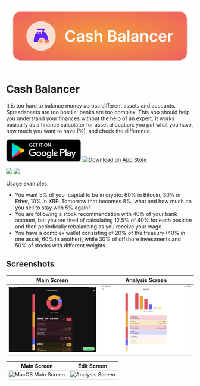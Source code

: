 ![Image of Cash Balancer](assets/readme.png)

# Cash Balancer

It is too hard to balance money across different assets and accounts. Spreadsheets are too hostile; banks are too
complex. This app should help you understand your finances without the help of an expert. It works basically as a
finance calculator for asset allocation: you put what you have, how much you want to have (%), and check the difference.

[<img src="assets/google_play.png" alt="Get it on Google Play" height="60">](https://play.google.com/store/apps/details?id=com.bernaferrari.cash_balancer)
[<img src="assets/app_store.svg" alt="Download on App Store" height="60">](https://apps.apple.com/us/app/cash-balancer-asset-allocation/id1578127532#?platform=ipad)


<a href="https://bernaferrari.github.io/CashBalancer"><img src="assets/try_web.png" height="70"/></a> <a href="https://github.com/bernaferrari/cash_balancer/releases"><img src="assets/try_macOS.png" height="70"/></a>

Usage examples:

- You want 5% of your capital to be in crypto: 60% in Bitcoin, 30% in Ether, 10% in XRP. Tomorrow that becomes 8%, what
  and how much do you sell to stay with 5% again?
- You are following a stock recommendation with 40% of your bank account, but you are tired of calculating 12.5% of 40%
  for each position and then periodically rebalancing as you receive your wage.
- You have a complex wallet consisting of 20% of the treasury (40% in one asset, 60% in another), while 30% of offshore
  investments and 50% of stocks with different weights.

## Screenshots

| Main Screen | Analysis Screen |
|:-:|:-:|
| ![iPad Main Screen](assets/screen_ipad_main.png?raw=true) | ![Analysis Screen](assets/screen_ipad_analysis.png?raw=true) |

| Main Screen | Edit Screen |
|:-:|:-:|
| ![MacOS Main Screen](assets/screen_macos_main.png?raw=true) | ![Analysis Screen](assets/screen_macos_edit.png?raw=true) |
